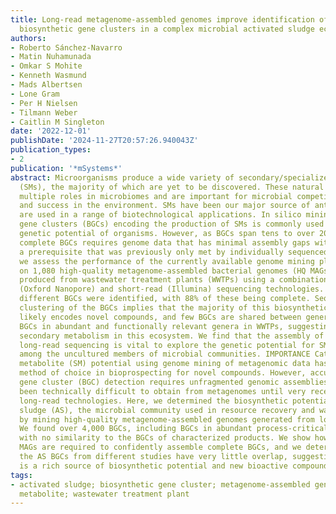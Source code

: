 ```yaml
---
title: Long-read metagenome-assembled genomes improve identification of novel complete
  biosynthetic gene clusters in a complex microbial activated sludge ecosystem
authors:
- Roberto Sánchez-Navarro
- Matin Nuhamunada
- Omkar S Mohite
- Kenneth Wasmund
- Mads Albertsen
- Lone Gram
- Per H Nielsen
- Tilmann Weber
- Caitlin M Singleton
date: '2022-12-01'
publishDate: '2024-11-27T20:57:26.940043Z'
publication_types:
- 2
publication: '*mSystems*'
abstract: Microorganisms produce a wide variety of secondary/specialized metabolites
  (SMs), the majority of which are yet to be discovered. These natural products play
  multiple roles in microbiomes and are important for microbial competition, communication,
  and success in the environment. SMs have been our major source of antibiotics and
  are used in a range of biotechnological applications. In silico mining for biosynthetic
  gene clusters (BGCs) encoding the production of SMs is commonly used to assess the
  genetic potential of organisms. However, as BGCs span tens to over 200 kb, identifying
  complete BGCs requires genome data that has minimal assembly gaps within the BGCs,
  a prerequisite that was previously only met by individually sequenced genomes. Here,
  we assess the performance of the currently available genome mining platform antiSMASH
  on 1,080 high-quality metagenome-assembled bacterial genomes (HQ MAGs) previously
  produced from wastewater treatment plants (WWTPs) using a combination of long-read
  (Oxford Nanopore) and short-read (Illumina) sequencing technologies. More than 4,200
  different BGCs were identified, with 88% of these being complete. Sequence similarity
  clustering of the BGCs implies that the majority of this biosynthetic potential
  likely encodes novel compounds, and few BGCs are shared between genera. We identify
  BGCs in abundant and functionally relevant genera in WWTPs, suggesting a role of
  secondary metabolism in this ecosystem. We find that the assembly of HQ MAGs using
  long-read sequencing is vital to explore the genetic potential for SM production
  among the uncultured members of microbial communities. IMPORTANCE Cataloguing secondary
  metabolite (SM) potential using genome mining of metagenomic data has become the
  method of choice in bioprospecting for novel compounds. However, accurate biosynthetic
  gene cluster (BGC) detection requires unfragmented genomic assemblies, which have
  been technically difficult to obtain from metagenomes until very recently with new
  long-read technologies. Here, we determined the biosynthetic potential of activated
  sludge (AS), the microbial community used in resource recovery and wastewater treatment,
  by mining high-quality metagenome-assembled genomes generated from long-read data.
  We found over 4,000 BGCs, including BGCs in abundant process-critical bacteria,
  with no similarity to the BGCs of characterized products. We show how long-read
  MAGs are required to confidently assemble complete BGCs, and we determined that
  the AS BGCs from different studies have very little overlap, suggesting that AS
  is a rich source of biosynthetic potential and new bioactive compounds.
tags:
- activated sludge; biosynthetic gene cluster; metagenome-assembled genome; secondary
  metabolite; wastewater treatment plant
---
```

